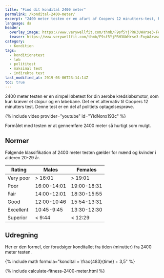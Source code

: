 ```yaml
---
title: "Find dit kondital 2400 meter"
permalink: /kondital-2400-meter/
excerpt: "2400 meter testen er en afart af Coopers 12 minutters-test, hvor det gælder om at løbe 2400 meter så hurtigt som muligt."
language: da
header:
  overlay_image: https://www.verywellfit.com/thmb/F9sf5YjPRH3UWHrse3-FoyWArws=/2120x1415/filters:fill(FFDB5D,1)/GettyImages-555000829-5b0215abfa6bcc0036279353.jpg
  teaser: https://www.verywellfit.com/thmb/F9sf5YjPRH3UWHrse3-FoyWArws=/2120x1415/filters:fill(FFDB5D,1)/GettyImages-555000829-5b0215abfa6bcc0036279353.jpg
category:
  - Kondition
tags:
  - konditionstest
  - løb
  - polititest
  - maksimal test
  - indirekte test
last_modified_at: 2019-03-06T23:14:14Z
toc: true
---
```


2400 meter testen er en simpel løbetest for din aerobe kredsløbsmotor, som kun kræver et stopur og en løbebane. Det er et alternativ til Coopers 12 minutters test. Denne test er en del af politiets optagelsesprøve.

{% include video provider="youtube" id="YldNonx193c" %}

Formålet med testen er at gennemføre 2400 meter så hurtigt som mulgt. 

## Normer

Følgende klassifikation af 2400 meter testen gælder for mænd og kvinder i alderen 20-29 år. 

| Rating    | Males       | Females     |
|-----------|-------------|-------------|
| Very poor	| > 16:01	    | > 19:01     |
| Poor	    | 16:00-14:01	| 19:00-18:31 |
| Fair	    | 14:00-12:01	| 18:30-15:55 |
| Good	    | 12:00-10:46	| 15:54-13:31 |
| Excellent	| 10:45-9:45	| 13:30-12:30 |
| Superior	| < 9:44	    | < 12:29     |

## Udregning

Her er den formel, der forudsiger konditallet fra tiden (minutter) fra 2400 meter testen.

{% include math formula="kondital = \frac{483}{time} + 3,5" %}

{% include calculate-fitness-2400-meter.html %}
